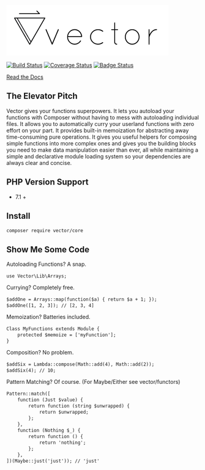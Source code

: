 ![Vector Core](./logo.png)

[![Build Status](https://travis-ci.org/joseph-walker/vector.svg?branch=master)](https://travis-ci.org/joseph-walker/vector)
[![Coverage Status](https://coveralls.io/repos/github/joseph-walker/vector/badge.svg?branch=master)](https://coveralls.io/github/joseph-walker/vector?branch=master)
[![Badge Status](https://img.shields.io/badge/badge%20status-dank-brightgreen.svg)](https://niceme.me/)

[Read the Docs](http://joseph-walker.github.io/vector/)

## The Elevator Pitch
Vector gives your functions superpowers.
It lets you autoload your functions with Composer without having to mess with autoloading individual files.
It allows you to automatically curry your userland functions with zero effort on your part.
It provides built-in memoization for abstracting away time-consuming pure operations.
It gives you useful helpers for composing simple functions into more complex ones and gives you the building blocks you need to make data manipulation easier than ever, all while maintaining a simple and declarative module loading system so your dependencies are always clear and concise.

## PHP Version Support
- 7.1 +

## Install
```
composer require vector/core
```

## Show Me Some Code
Autoloading Functions? A snap.
```
use Vector\Lib\Arrays;
```

Currying? Completely free.
```
$addOne = Arrays::map(function($a) { return $a + 1; });
$addOne([1, 2, 3]); // [2, 3, 4]
```

Memoization? Batteries included.
```
Class MyFunctions extends Module {
    protected $memoize = ['myFunction'];
}
```

Composition? No problem.
```
$addSix = Lambda::compose(Math::add(4), Math::add(2));
$addSix(4); // 10;
```

Pattern Matching? Of course. (For Maybe/Either see vector/functors)
```
Pattern::match([
    function (Just $value) {
        return function (string $unwrapped) {
            return $unwrapped;
        };
    },
    function (Nothing $_) {
        return function () {
            return 'nothing';
        };
    },
])(Maybe::just('just')); // 'just'
```

